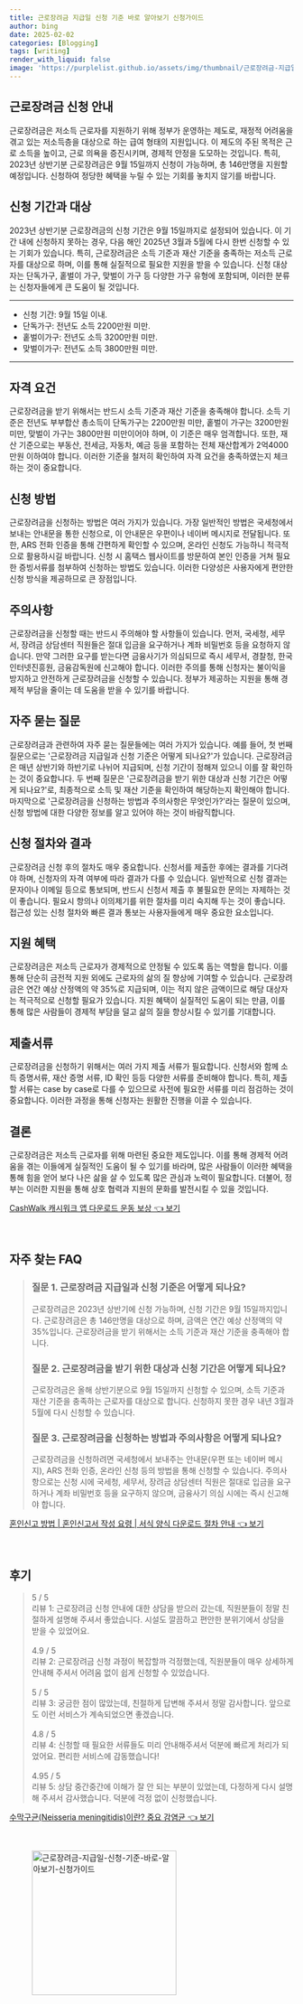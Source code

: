 ```yaml
---
title: 근로장려금 지급일 신청 기준 바로 알아보기 신청가이드
author: bing
date: 2025-02-02
categories: [Blogging]
tags: [writing]
render_with_liquid: false
image: 'https://purplelist.github.io/assets/img/thumbnail/근로장려금-지급일-신청-기준-바로-알아보기-신청가이드.webp'
---
```



<h2 id='근로장려금_신청안내'>근로장려금 신청 안내</h2>

<p>근로장려금은 저소득 근로자를 지원하기 위해 정부가 운영하는 제도로, 재정적 어려움을 겪고 있는 저소득층을 대상으로 하는 급여 형태의 지원입니다. 이 제도의 주된 목적은 근로 소득을 높이고, 근로 의욕을 증진시키며, 경제적 안정을 도모하는 것입니다. 특히, 2023년 상반기분 근로장려금은 9월 15일까지 신청이 가능하며, 총 146만명을 지원할 예정입니다. 신청하여 정당한 혜택을 누릴 수 있는 기회를 놓치지 않기를 바랍니다.</p>

<h2 id='신청기간과대상'>신청 기간과 대상</h2>

<p>2023년 상반기분 근로장려금의 신청 기간은 9월 15일까지로 설정되어 있습니다. 이 기간 내에 신청하지 못하는 경우, 다음 해인 2025년 3월과 5월에 다시 한번 신청할 수 있는 기회가 있습니다. 특히, 근로장려금은 소득 기준과 재산 기준을 충족하는 저소득 근로자를 대상으로 하며, 이를 통해 실질적으로 필요한 지원을 받을 수 있습니다. 신청 대상자는 단독가구, 홑벌이 가구, 맞벌이 가구 등 다양한 가구 유형에 포함되며, 이러한 분류는 신청자들에게 큰 도움이 될 것입니다.</p>

<hr />

<ul>
    <li>신청 기간: 9월 15일 이내.</li>
    <li>단독가구: 전년도 소득 2200만원 미만.</li>
    <li>홑벌이가구: 전년도 소득 3200만원 미만.</li>
    <li>맞벌이가구: 전년도 소득 3800만원 미만.</li>
</ul>

<hr />

<h2 id='자격요건'>자격 요건</h2>

<p>근로장려금을 받기 위해서는 반드시 소득 기준과 재산 기준을 충족해야 합니다. 소득 기준은 전년도 부부합산 총소득이 단독가구는 2200만원 미만, 홑벌이 가구는 3200만원 미만, 맞벌이 가구는 3800만원 미만이어야 하며, 이 기준은 매우 엄격합니다. 또한, 재산 기준으로는 부동산, 전세금, 자동차, 예금 등을 포함하는 전체 재산합계가 2억4000만원 이하여야 합니다. 이러한 기준을 철저히 확인하여 자격 요건을 충족하였는지 체크하는 것이 중요합니다.</p>

<h2 id='신청방법'>신청 방법</h2>

<p>근로장려금을 신청하는 방법은 여러 가지가 있습니다. 가장 일반적인 방법은 국세청에서 보내는 안내문을 통한 신청으로, 이 안내문은 우편이나 네이버 메시지로 전달됩니다. 또한, ARS 전화 인증을 통해 간편하게 확인할 수 있으며, 온라인 신청도 가능하니 적극적으로 활용하시길 바랍니다. 신청 시 홈택스 웹사이트를 방문하여 본인 인증을 거쳐 필요한 증빙서류를 첨부하여 신청하는 방법도 있습니다. 이러한 다양성은 사용자에게 편안한 신청 방식을 제공하므로 큰 장점입니다.</p>

<h2 id='주의사항'>주의사항</h2>

<p>근로장려금을 신청할 때는 반드시 주의해야 할 사항들이 있습니다. 먼저, 국세청, 세무서, 장려금 상담센터 직원들은 절대 입금을 요구하거나 계좌 비밀번호 등을 요청하지 않습니다. 만약 그러한 요구를 받는다면 금융사기가 의심되므로 즉시 세무서, 경찰청, 한국인터넷진흥원, 금융감독원에 신고해야 합니다. 이러한 주의를 통해 신청자는 불이익을 방지하고 안전하게 근로장려금을 신청할 수 있습니다. 정부가 제공하는 지원을 통해 경제적 부담을 줄이는 데 도움을 받을 수 있기를 바랍니다.</p>

<h2 id='자주_묻는_질문'>자주 묻는 질문</h2>

<p>근로장려금과 관련하여 자주 묻는 질문들에는 여러 가지가 있습니다. 예를 들어, 첫 번째 질문으로는 '근로장려금 지급일과 신청 기준은 어떻게 되나요?'가 있습니다. 근로장려금은 매년 상반기와 하반기로 나뉘어 지급되며, 신청 기간이 정해져 있으니 이를 잘 확인하는 것이 중요합니다. 두 번째 질문은 '근로장려금을 받기 위한 대상과 신청 기간은 어떻게 되나요?'로, 최종적으로 소득 및 재산 기준을 확인하여 해당하는지 확인해야 합니다. 마지막으로 '근로장려금을 신청하는 방법과 주의사항은 무엇인가?'라는 질문이 있으며, 신청 방법에 대한 다양한 정보를 알고 있어야 하는 것이 바람직합니다.</p>

<h2 id='신청절차와결과'>신청 절차와 결과</h2>

<p>근로장려금 신청 후의 절차도 매우 중요합니다. 신청서를 제출한 후에는 결과를 기다려야 하며, 신청자의 자격 여부에 따라 결과가 다를 수 있습니다. 일반적으로 신청 결과는 문자이나 이메일 등으로 통보되며, 반드시 신청서 제출 후 불필요한 문의는 자제하는 것이 좋습니다. 필요시 항의나 이의제기를 위한 절차를 미리 숙지해 두는 것이 좋습니다. 접근성 있는 신청 절차와 빠른 결과 통보는 사용자들에게 매우 중요한 요소입니다.</p>

<h2 id='지원혜택'>지원 혜택</h2>

<p>근로장려금은 저소득 근로자가 경제적으로 안정될 수 있도록 돕는 역할을 합니다. 이를 통해 단순히 금전적 지원 외에도 근로자의 삶의 질 향상에 기여할 수 있습니다. 근로장려금은 연간 예상 산정액의 약 35%로 지급되며, 이는 적지 않은 금액이므로 해당 대상자는 적극적으로 신청할 필요가 있습니다. 지원 혜택이 실질적인 도움이 되는 만큼, 이를 통해 많은 사람들이 경제적 부담을 덜고 삶의 질을 향상시킬 수 있기를 기대합니다.</p>

<h2 id='제출서류'>제출서류</h2>

<p>근로장려금을 신청하기 위해서는 여러 가지 제출 서류가 필요합니다. 신청서와 함께 소득 증명서류, 재산 증명 서류, ID 확인 등등 다양한 서류를 준비해야 합니다. 특히, 제출할 서류는 case by case로 다를 수 있으므로 사전에 필요한 서류를 미리 점검하는 것이 중요합니다. 이러한 과정을 통해 신청자는 원활한 진행을 이끌 수 있습니다.</p>

<h2 id='결론'>결론</h2>

<p>근로장려금은 저소득 근로자를 위해 마련된 중요한 제도입니다. 이를 통해 경제적 어려움을 겪는 이들에게 실질적인 도움이 될 수 있기를 바라며, 많은 사람들이 이러한 혜택을 통해 힘을 얻어 보다 나은 삶을 살 수 있도록 많은 관심과 노력이 필요합니다. 더불어, 정부는 이러한 지원을 통해 상호 협력과 지원의 문화를 발전시킬 수 있을 것입니다.</p>


<p><a class="click-button" title="CashWalk 캐시워크 앱 다운로드 운동 보상" href="https://purplelist.github.io/posts/CashWalk-%EC%BA%90%EC%8B%9C%EC%9B%8C%ED%81%AC-%EC%95%B1-%EB%8B%A4%EC%9A%B4%EB%A1%9C%EB%93%9C-%EC%9A%B4%EB%8F%99-%EB%B3%B4%EC%83%81/" rel="dofollow">CashWalk 캐시워크 앱 다운로드 운동 보상 👈 보기</a></p><br>
<h2 id='자주_찾는_FAQ'>자주 찾는 FAQ</h2>
<div itemscope="" itemtype="https://schema.org/FAQPage"> 
<blockquote> 
<div itemscope="" itemprop="mainEntity" itemtype="https://schema.org/Question"> 
<h3 itemprop="name">질문 1. 근로장려금 지급일과 신청 기준은 어떻게 되나요?</h3> 
<div itemscope="" itemprop="acceptedAnswer" itemtype="https://schema.org/Answer"> 
<span itemprop="text"> 
<p>근로장려금은 2023년 상반기에 신청 가능하며, 신청 기간은 9월 15일까지입니다. 근로장려금은 총 146만명을 대상으로 하며, 금액은 연간 예상 산정액의 약 35%입니다. 근로장려금을 받기 위해서는 소득 기준과 재산 기준을 충족해야 합니다.</p> 
</span> 
</div> 
</div> 

<div itemscope="" itemprop="mainEntity" itemtype="https://schema.org/Question"> 
<h3 itemprop="name">질문 2. 근로장려금을 받기 위한 대상과 신청 기간은 어떻게 되나요?</h3> 
<div itemscope="" itemprop="acceptedAnswer" itemtype="https://schema.org/Answer"> 
<span itemprop="text"> 
<p>근로장려금은 올해 상반기분으로 9월 15일까지 신청할 수 있으며, 소득 기준과 재산 기준을 충족하는 근로자를 대상으로 합니다. 신청하지 못한 경우 내년 3월과 5월에 다시 신청할 수 있습니다.</p> 
</span> 
</div> 
</div> 

<div itemscope="" itemprop="mainEntity" itemtype="https://schema.org/Question"> 
<h3 itemprop="name">질문 3. 근로장려금을 신청하는 방법과 주의사항은 어떻게 되나요?</h3> 
<div itemscope="" itemprop="acceptedAnswer" itemtype="https://schema.org/Answer"> 
<span itemprop="text"> 
<p>근로장려금을 신청하려면 국세청에서 보내주는 안내문(우편 또는 네이버 메시지), ARS 전화 인증, 온라인 신청 등의 방법을 통해 신청할 수 있습니다. 주의사항으로는 신청 시에 국세청, 세무서, 장려금 상담센터 직원은 절대로 입금을 요구하거나 계좌 비밀번호 등을 요구하지 않으며, 금융사기 의심 시에는 즉시 신고해야 합니다.</p> 
</span> 
</div> 
</div> 
</blockquote> 
</div>
<p><a class="click-button" title="혼인신고 방법 | 혼인신고서 작성 요령 | 서식 양식 다운로드 절차 안내" href="https://purplelist.github.io/posts/%ED%98%BC%EC%9D%B8%EC%8B%A0%EA%B3%A0-%EB%B0%A9%EB%B2%95-%ED%98%BC%EC%9D%B8%EC%8B%A0%EA%B3%A0%EC%84%9C-%EC%9E%91%EC%84%B1-%EC%9A%94%EB%A0%B9-%EC%84%9C%EC%8B%9D-%EC%96%91%EC%8B%9D-%EB%8B%A4%EC%9A%B4%EB%A1%9C%EB%93%9C-%EC%A0%88%EC%B0%A8-%EC%95%88%EB%82%B4/" rel="dofollow">혼인신고 방법 | 혼인신고서 작성 요령 | 서식 양식 다운로드 절차 안내 👈 보기</a></p><br>
<h2 id='후기'>후기</h2>
<div itemscope itemtype="https://schema.org/Product">
  <blockquote>
  <div itemprop="review" itemscope itemtype="https://schema.org/Review">
      <div itemprop="reviewRating" itemscope itemtype="https://schema.org/Rating"> <span itemprop="ratingValue">5</span> / <span itemprop="bestRating">5</span> </div>
      <span itemprop="reviewBody">리뷰 1: 근로장려금 신청 안내에 대한 상담을 받으러 갔는데, 직원분들이 정말 친절하게 설명해 주셔서 좋았습니다. 시설도 깔끔하고 편안한 분위기에서 상담을 받을 수 있었어요.</span>
  </div>
  <br>
  <div itemprop="review" itemscope itemtype="https://schema.org/Review">
      <div itemprop="reviewRating" itemscope itemtype="https://schema.org/Rating"> <span itemprop="ratingValue">4.9</span> / <span itemprop="bestRating">5</span> </div>
      <span itemprop="reviewBody">리뷰 2: 근로장려금 신청 과정이 복잡할까 걱정했는데, 직원분들이 매우 상세하게 안내해 주셔서 어려움 없이 쉽게 신청할 수 있었습니다.</span>
  </div>
  <br>
  <div itemprop="review" itemscope itemtype="https://schema.org/Review">
      <div itemprop="reviewRating" itemscope itemtype="https://schema.org/Rating"> <span itemprop="ratingValue">5</span> / <span itemprop="bestRating">5</span> </div>
      <span itemprop="reviewBody">리뷰 3: 궁금한 점이 많았는데, 친절하게 답변해 주셔서 정말 감사합니다. 앞으로도 이런 서비스가 계속되었으면 좋겠습니다.</span>
  </div>
  <br>
  <div itemprop="review" itemscope itemtype="https://schema.org/Review">
      <div itemprop="reviewRating" itemscope itemtype="https://schema.org/Rating"> <span itemprop="ratingValue">4.8</span> / <span itemprop="bestRating">5</span> </div>
      <span itemprop="reviewBody">리뷰 4: 신청할 때 필요한 서류들도 미리 안내해주셔서 덕분에 빠르게 처리가 되었어요. 편리한 서비스에 감동했습니다!</span>
  </div>
  <br>
  <div itemprop="review" itemscope itemtype="https://schema.org/Review">
      <div itemprop="reviewRating" itemscope itemtype="https://schema.org/Rating"> <span itemprop="ratingValue">4.95</span> / <span itemprop="bestRating">5</span> </div>
      <span itemprop="reviewBody">리뷰 5: 상담 중간중간에 이해가 잘 안 되는 부분이 있었는데, 다정하게 다시 설명해 주셔서 감사했습니다. 덕분에 걱정 없이 신청했습니다.</span>
  </div>
  </blockquote>
</div>
<p><a class="click-button" title="수막구균(Neisseria meningitidis)이란? 중요 감염균" href="https://purplelist.github.io/posts/%EC%88%98%EB%A7%89%EA%B5%AC%EA%B7%A0(Neisseria-meningitidis)%EC%9D%B4%EB%9E%80-%EC%A4%91%EC%9A%94-%EA%B0%90%EC%97%BC%EA%B7%A0/" rel="dofollow">수막구균(Neisseria meningitidis)이란? 중요 감염균 👈 보기</a></p><br>
<figure class="image"><img src="https://purplelist.github.io/assets/img/thumbnail/근로장려금-지급일-신청-기준-바로-알아보기-신청가이드.webp" alt="근로장려금-지급일-신청-기준-바로-알아보기-신청가이드" width="256" height="256"></figure>